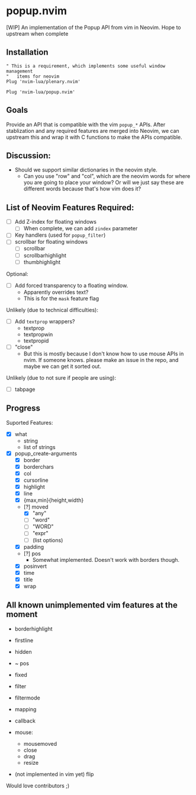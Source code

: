 # popup.nvim

[WIP] An implementation of the Popup API from vim in Neovim. Hope to upstream
when complete

## Installation

```vim
" This is a requirement, which implements some useful window management
"   items for neovim
Plug 'nvim-lua/plenary.nvim'

Plug 'nvim-lua/popup.nvim'
```

## Goals

Provide an API that is compatible with the vim `popup_*` APIs. After
stablization and any required features are merged into Neovim, we can upstream
this and wrap it with C functions to make the APIs compatible.

## Discussion:

- Should we support similar dictionaries in the neovim style.
    - Can you use "row" and "col", which are the neovim words for where you are going to place your window? Or will we just say these are different words because that's how vim does it?

## List of Neovim Features Required:

- [ ] Add Z-index for floating windows
    - [ ] When complete, we can add `zindex` parameter
- [ ] Key handlers (used for `popup_filter`)
- [ ] scrollbar for floating windows
    - [ ] scrollbar
    - [ ] scrollbarhighlight
    - [ ] thumbhighlight

Optional:

- [ ] Add forced transparency to a floating window.
    - Apparently overrides text?
    - This is for the `mask` feature flag


Unlikely (due to technical difficulties):

- [ ] Add `textprop` wrappers?
    - textprop
    - textpropwin
    - textpropid
- [ ] "close"
    - But this is mostly because I don't know how to use mouse APIs in nvim. If someone knows. please make an issue in the repo, and maybe we can get it sorted out.

Unlikely (due to not sure if people are using):
- [ ] tabpage

## Progress

Suported Features:

- [x] what
    - string
    - list of strings
- [x] popup_create-arguments
    - [x] border
    - [x] borderchars
    - [x] col
    - [x] cursorline
    - [x] highlight
    - [x] line
    - [x] {max,min}{height,width}
    - [?] moved
        - [x] "any"
        - [ ] "word"
        - [ ] "WORD"
        - [ ] "expr"
        - [ ] (list options)
    - [x] padding
    - [?] pos
        - Somewhat implemented. Doesn't work with borders though.
    - [x] posinvert
    - [x] time
    - [x] title
    - [x] wrap

## All known unimplemented vim features at the moment

- borderhighlight
- firstline
- hidden
- ~ pos
- fixed
- filter
- filtermode
- mapping
- callback
- mouse:
    - mousemoved
    - close
    - drag
    - resize

- (not implemented in vim yet) flip

Would love contributors ;)

<!-- vim: set ft=markdown: -->